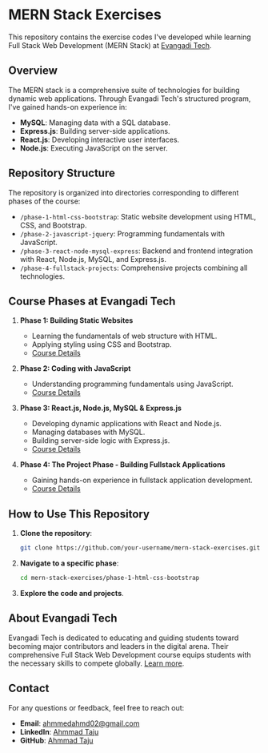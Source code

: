# MERN Stack Exercises

This repository contains the exercise codes I've developed while learning Full Stack Web Development (MERN Stack) at [Evangadi Tech](https://evangadi.com).

## Overview

The MERN stack is a comprehensive suite of technologies for building dynamic web applications. Through Evangadi Tech's structured program, I've gained hands-on experience in:

- **MySQL**: Managing data with a SQL database.
- **Express.js**: Building server-side applications.
- **React.js**: Developing interactive user interfaces.
- **Node.js**: Executing JavaScript on the server.

## Repository Structure

The repository is organized into directories corresponding to different phases of the course:

- `/phase-1-html-css-bootstrap`: Static website development using HTML, CSS, and Bootstrap.
- `/phase-2-javascript-jquery`: Programming fundamentals with JavaScript.
- `/phase-3-react-node-mysql-express`: Backend and frontend integration with React, Node.js, MySQL, and Express.js.
- `/phase-4-fullstack-projects`: Comprehensive projects combining all technologies.

## Course Phases at Evangadi Tech

1. **Phase 1: Building Static Websites**
   - Learning the fundamentals of web structure with HTML.
   - Applying styling using CSS and Bootstrap.
   - [Course Details](https://evangadi.com)

2. **Phase 2: Coding with JavaScript**
   - Understanding programming fundamentals using JavaScript.
   - [Course Details](https://evangadi.com)

3. **Phase 3: React.js, Node.js, MySQL & Express.js**
   - Developing dynamic applications with React and Node.js.
   - Managing databases with MySQL.
   - Building server-side logic with Express.js.
   - [Course Details](https://evangadi.com)

4. **Phase 4: The Project Phase - Building Fullstack Applications**
   - Gaining hands-on experience in fullstack application development.
   - [Course Details](https://evangadi.com)

## How to Use This Repository

1. **Clone the repository**:
   ```bash
   git clone https://github.com/your-username/mern-stack-exercises.git
   ```

2. **Navigate to a specific phase**:
   ```bash
   cd mern-stack-exercises/phase-1-html-css-bootstrap
   ```
3. **Explore the code and projects**.

## About Evangadi Tech

Evangadi Tech is dedicated to educating and guiding students toward becoming major contributors and leaders in the digital arena. Their comprehensive Full Stack Web Development course equips students with the necessary skills to compete globally. [Learn more](https://evangadi.com).

## Contact

For any questions or feedback, feel free to reach out:

- **Email**: [ahmmedahmd02@gmail.com](mailto:ahmmedahmd02@gmail.com)
- **LinkedIn**: [Ahmmad Taju](https://www.linkedin.com/in/ahmmad-taju-4781482a6)
- **GitHub**: [Ahmmad Taju](https://github.com/ahmedtaju)
